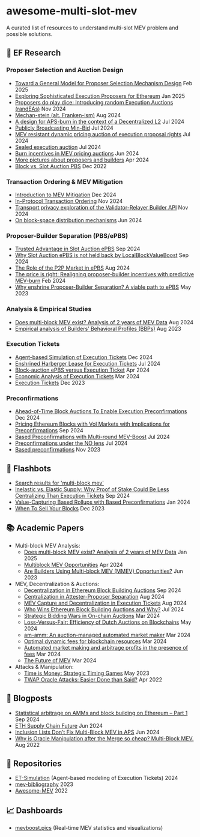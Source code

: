 # awesome-multi-slot-mev
A curated list of resources to understand multi-slot MEV problem and possible solutions.

## 🧪 EF Research
### Proposer Selection and Auction Design
- [Toward a General Model for Proposer Selection Mechanism Design](https://ethresear.ch/t/toward-a-general-model-for-proposer-selection-mechanism-design/21790) Feb 2025
- [Exploring Sophisticated Execution Proposers for Ethereum](https://ethresear.ch/t/exploring-sophisticated-execution-proposers-for-ethereum/21386) Jan 2025
- [Proposers do play dice: Introducing random Execution Auctions (randEAs)](https://ethresear.ch/t/proposers-do-play-dice-introducing-random-execution-auctions-randeas/20938) Nov 2024
- [Mechan-stein (alt. Franken-ism)](https://ethresear.ch/t/mechan-stein-alt-franken-ism/20321) Aug 2024
- [A design for APS-burn in the context of a Decentralized L2](https://ethresear.ch/t/a-design-for-aps-burn-in-the-context-of-a-decentralized-l2/20146) Jul 2024
- [Publicly Broadcasting Min-Bid](https://mirror.xyz/julianma.eth/8aCbi_a-Gh5DWnkJWstm8zA5fvtoQB-QR5we7C8XC90) Jul 2024
- [MEV resistant dynamic pricing auction of execution proposal rights](https://ethresear.ch/t/mev-resistant-dynamic-pricing-auction-of-execution-proposal-rights/20024) Jul 2024
- [Sealed execution auction](https://ethresear.ch/t/sealed-execution-auction/20060) Jul 2024
- [Burn incentives in MEV pricing auctions](https://ethresear.ch/t/burn-incentives-in-mev-pricing-auctions/19856) Jun 2024
- [More pictures about proposers and builders](https://mirror.xyz/barnabe.eth/QJ6W0mmyOwjec-2zuH6lZb0iEI2aYFB9gE-LHWIMzjQ) Apr 2024
- [Block vs. Slot Auction PBS](https://mirror.xyz/julianma.eth/CPYI91s98cp9zKFkanKs_qotYzw09kWvouaAa9GXBrQ) Dec 2022

### Transaction Ordering & MEV Mitigation
- [Introduction to MEV Mitigation](https://mirror.xyz/julianma.eth/rcXa7B5y14tbfFWwOqSVHcNOzzmNKOG0EfZJAn_qom4) Dec 2024
- [In-Protocol Transaction Ordering](https://ethresear.ch/t/in-protocol-transaction-ordering/21084) Nov 2024
- [Transport privacy exploration of the Validator-Relayer Builder API](https://ethresear.ch/t/transport-privacy-exploration-of-the-validator-relayer-builder-api/21050) Nov 2024
- [On block-space distribution mechanisms](https://ethresear.ch/t/on-block-space-distribution-mechanisms/19764) Jun 2024

### Proposer-Builder Separation (PBS/ePBS)
- [Trusted Advantage in Slot Auction ePBS](https://ethresear.ch/t/trusted-advantage-in-slot-auction-epbs/20456) Sep 2024
- [Why Slot Auction ePBS is not held back by LocalBlockValueBoost](https://mirror.xyz/julianma.eth/_hSa9NOov25RMafJL2AfvrIfVKVo9reKP9UfjGv5T7E) Sep 2024
- [The Role of the P2P Market in ePBS](https://ethresear.ch/t/the-role-of-the-p2p-market-in-epbs/20330) Aug 2024
- [The price is right: Realigning proposer-builder incentives with predictive MEV-burn](https://ethresear.ch/t/the-price-is-right-realigning-proposer-builder-incentives-with-predictive-mev-burn/18656) Feb 2024  
- [Why enshrine Proposer-Builder Separation? A viable path to ePBS](https://ethresear.ch/t/why-enshrine-proposer-builder-separation-a-viable-path-to-epbs/15710) May 2023

### Analysis & Empirical Studies 
- [Does multi-block MEV exist? Analysis of 2 years of MEV Data](https://ethresear.ch/t/does-multi-block-mev-exist-analysis-of-2-years-of-mev-data/20345) Aug 2024
- [Empirical analysis of Builders’ Behavioral Profiles (BBPs)](https://ethresear.ch/t/empirical-analysis-of-builders-behavioral-profiles-bbps/16327) Aug 2023
  
### Execution Tickets
- [Agent-based Simulation of Execution Tickets](https://ethresear.ch/t/agent-based-simulation-of-execution-tickets/21254) Dec 2024
- [Enshrined Harberger Lease for Execution Tickets](https://mirror.xyz/julianma.eth/TO_fODV1R1QampX9FVGOYP6m9WZAKckFsZjaj1dizTI) Jul 2024
- [Block-auction ePBS versus Execution Ticket](https://ethresear.ch/t/block-auction-epbs-versus-execution-ticket/19232) Apr 2024
- [Economic Analysis of Execution Tickets](https://ethresear.ch/t/economic-analysis-of-execution-tickets/18894) Mar 2024
- [Execution Tickets](https://ethresear.ch/t/execution-tickets/17944) Dec 2023

### Preconfirmations
- [Ahead-of-Time Block Auctions To Enable Execution Preconfirmations](https://ethresear.ch/t/ahead-of-time-block-auctions-to-enable-execution-preconfirmations/21345) Dec 2024
- [Pricing Ethereum Blocks with Vol Markets with Implications for Preconfirmations](https://ethresear.ch/t/pricing-ethereum-blocks-with-vol-markets-with-implications-for-preconfirmations/20419) Sep 2024
 - [Based Preconfirmations with Multi-round MEV-Boost](https://ethresear.ch/t/based-preconfirmations-with-multi-round-mev-boost/20091) Jul 2024
- [Preconfirmations under the NO lens](https://ethresear.ch/t/preconfirmations-under-the-no-lens/19975) Jul 2024
- [Based preconfirmations](https://ethresear.ch/t/based-preconfirmations/17353) Nov 2023

## 🤖 Flashbots
- [Search results for 'multi-block mev'](https://collective.flashbots.net/search?q=multi-block%20mev)
- [Inelastic vs. Elastic Supply: Why Proof of Stake Could Be Less Centralizing Than Execution Tickets](https://collective.flashbots.net/t/inelastic-vs-elastic-supply-why-proof-of-stake-could-be-less-centralizing-than-execution-tickets/3816) Sep 2024
- [Value-Capturing Based Rollups with Based Preconfirmations](https://collective.flashbots.net/t/value-capturing-based-rollups-with-based-preconfirmations/2884) Jan 2024
- [When To Sell Your Blocks](https://collective.flashbots.net/t/when-to-sell-your-blocks/2814) Dec 2023

## 📚 Academic Papers
- Multi-block MEV Analysis:
  - [Does multi-block MEV exist? Analysis of 2 years of MEV Data](https://arxiv.org/pdf/2501.12827) Jan 2025
  - [Multiblock MEV Opportunities](https://arxiv.org/pdf/2404.15489) Apr 2024
  - [Are Builders Using Multi-block MEV (MMEV) Opportunities?](https://arxiv.org/pdf/2303.04430) Jun 2023
- MEV, Decentralization & Auctions:
  - [Decentralization in Ethereum Block Building Auctions](https://arxiv.org/pdf/2405.01329v3) Sep 2024
  - [Centralization in Attester-Proposer Separation](https://arxiv.org/pdf/2408.03116) Aug 2024
  - [MEV Capture and Decentralization in Execution Tickets](http://arxiv.org/abs/2408.11255) Aug 2024
  - [Who Wins Ethereum Block Building Auctions and Why?](https://arxiv.org/pdf/2407.13931) Jul 2024
  - [Strategic Bidding Wars in On-chain Auctions](https://arxiv.org/pdf/2312.14510) Mar 2024
  - [Loss-Versus-Fair: Efficiency of Dutch Auctions on Blockchains](https://arxiv.org/abs/2406.00113) May 2024
  - [am-amm: An auction-managed automated market maker](https://arxiv.org/abs/2403.03367) Mar 2024
  - [Optimal dynamic fees for blockchain resources](https://link.springer.com/chapter/10.1007/978-3-031-78676-1_15) Mar 2024
  - [Automated market making and arbitrage profits in the presence of fees](https://link.springer.com/chapter/10.1007/978-3-031-78676-1_9) Mar 2024
  - [The Future of MEV](https://arxiv.org/pdf/2404.04262) Mar 2024
- Attacks & Manipulation:
  - [Time is Money: Strategic Timing Games](http://arxiv.org/abs/2305.09032) May 2023
  - [TWAP Oracle Attacks: Easier Done than Said?](https://eprint.iacr.org/2022/445.pdf) Apr 2022

## 📝 Blogposts

- [Statistical arbitrage on AMMs and block building on Ethereum – Part 1](https://greenfield.xyz/2024/09/10/statistical-arbitrage-on-amms-and-block-building-on-ethereum-part-1/) Sep 2024
- [ETH Supply Chain Future](https://x.com/jon_charb/status/1805802838028960150) Jun 2024
- [Inclusion Lists Don’t Fix Multi-Block MEV in APS](https://x.com/_charlienoyes/status/1806186662327689441) Jun 2024
- [Why is Oracle Manipulation after the Merge so cheap? Multi-Block MEV.](https://www.chainsecurity.com/blog/oracle-manipulation-after-merge) Aug 2022
  
## 📂 Repositories
- [ET-Simulation](https://github.com/ephema/ET-Simulation) (Agent-based modeling of Execution Tickets) 2024
- [mev-bibliography](https://github.com/michaelneuder/mev-bibliography) 2023
- [Awesome-MEV](https://github.com/0xemperor/Awesome-MEV) 2022

## 📈 Dashboards
- [mevboost.pics](https://mevboost.pics/) (Real-time MEV statistics and visualizations)













